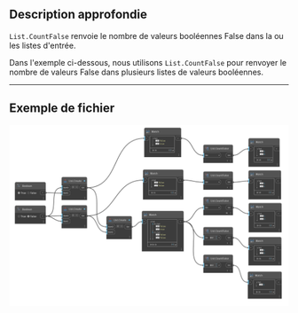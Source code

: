 ## Description approfondie
`List.CountFalse` renvoie le nombre de valeurs booléennes False dans la ou les listes d'entrée.

Dans l'exemple ci-dessous, nous utilisons `List.CountFalse` pour renvoyer le nombre de valeurs False dans plusieurs listes de valeurs booléennes.
___
## Exemple de fichier

![List.CountFalse](./DSCore.List.CountFalse_img.jpg)
